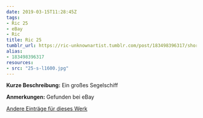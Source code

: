 ```yaml
---
date: 2019-03-15T11:28:45Z
tags:
- Ric 25
- eBay
- Ric
title: Ric 25
tumblr_url: https://ric-unknownartist.tumblr.com/post/183498396317/short-description-sailing-ship-notes-found-on
alias:
- 183498396317
resources:
- src: "25-s-l1600.jpg"
---
```


**Kurze Beschreibung:** Ein großes Segelschiff

**Anmerkungen:** Gefunden bei eBay

[Andere Einträge für dieses Werk](/de/tags/ric-25)
